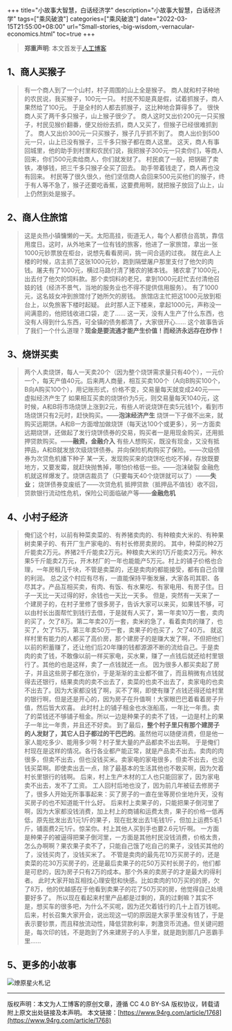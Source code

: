 +++
title="小故事大智慧，白话经济学"
description="小故事大智慧，白话经济学"
tags=["乘风破浪"]
categories=["乘风破浪"]
date="2022-03-15T21:55:00+08:00" 
url="Small-stories,-big-wisdom,-vernacular-economics.html"
toc=true
+++
> **郑重声明**: 本文首发于[人工博客](https://www.94rg.com)

## 1、商人买猴子

> 有一个商人到了一个山村，村子周围的山上全是猴子。
> 商人就和村子种地的农民说，我买猴子，100元一只。
> 村民不知是真是假，试着抓猴子，商人果然给了100元。
> 于是全村的人都去抓猴子，这比种地合算得多了。
> 很快商人买了两千多只猴子，山上猴子很少了。
> 商人这时又出价200元一只买猴子，村民见猴价翻番，便又纷纷去抓，商人又买了，但猴子已经很难抓到了。
> 商人又出价300元一只买猴子，猴子几乎抓不到了。
> 商人出价到500元一只，山上已没有猴子，三千多只猴子都在商人这里。
> 这天，商人有事回城里，他的助手到村里和农民们说，我把猴子300元一只卖你们，等商人回来，你们500元卖给商人，你们就发财了。
> 村民疯了一般，把锅砸了卖铁，凑够钱，把三千多只猴子全买了回去。
> 助手带着钱走了，商人再也没有回来。
> 村民等了很久很久，他们坚信商人会回来500元买他们的猴子，终于有人等不急了，猴子还要吃香蕉，这要费用啊，就把猴子放回了山上，山上仍然到处是猴子。



## 2、商人住旅馆

> 这是炎热小镇慵懒的一天。太阳高挂，街道无人，每个人都债台高筑，靠信用度日。这时，从外地来了一位有钱的旅客，他进了一家旅馆，拿出一张1000元钞票放在柜台，说想先看看房间，挑一间合适的过夜。
> 就在此人上楼的时候，店主抓了这张1000元钞，跑到隔壁屠户那里支付了他欠的肉钱。屠夫有了1000元，横过马路付清了猪农的猪本钱。
> 猪农拿了1000元，出去付了他欠的饲料款。那个卖饲料的老兄，拿到1000元赶忙去付清他召妓的钱（经济不景气，当地的服务业也不得不提供信用服务）。
> 有了1000元，这名妓女冲到旅馆付了她所欠的房钱。
> 旅馆店主忙把这1000元放到柜台上，以免旅客下楼时起疑。
> 此时那人正下楼来，拿起1000元，声称没一间满意的，他把钱收进口袋，走了……
> 这一天，没有人生产了什么东西，也没有人得到什么东西，可全镇的债务都清了，大家很开心……
> 这个故事告诉了我们一个什么道理？**现金是要流通才能产生价值！而经济永远存在炒作！**



## 3、烧饼买卖

> 两个人卖烧饼，每人一天卖20个（因为整个烧饼需求量只有40个），一元价一个，每天产值40元。后来两人商量，相互买卖100个（A向B购买100个，B向A购买100个），用记账形式，价格不变，交易量每天就变成240元——虚拟经济产生了
> 如果相互买卖的烧饼价为5元，则交易量每天1040元，这时候，A和B将市场烧饼上涨到2元，有些人听说烧饼在卖5元钱1个，看到市场烧饼只有2元时，赶快购买。——**泡沫经济产生**
> 烧饼一下子做不出来，就购买远期饼。A和B一方面增加做烧饼（每天达100个或更多），另一方面卖远期烧饼，还做起了发行烧饼债券的交易，购买者一是用现金购买，还用抵押贷款购买。——**融资，金融介入**
> 有些人想购买，既没有现金，又没有抵押品，A和B就发放次级烧饼债券。并向保险机构购买了保险。——次级债券为次贷危机播下种子
> 某一天，发现购买来的烧饼吃也吃不掉，存放既要地方，又要发霉，就赶快抛售掉，哪怕价格低一些。——泡沫破裂
> 金融危机就这样爆发了。烧饼店裁员了（只要每天40个烧饼就可以了）-——**失业**；
> 烧饼债券变废纸了——次贷危机
> 抵押贷款（抵押品不值钱）收不回，贷款银行流动性危机，保险公司面临破产等——**金融危机**



## 4、小村子经济

> 俺们这个村，以前有种菜卖菜的、有养猪卖肉的、有种粮卖大米的、有种果树卖果子的、有开厂生产家电的、有村长修房卖房的。
> 其中，种菜的种2万斤能卖2万元。养猪2千斤能卖2万元。种粮卖大米的1万斤能卖2万元。种水果5千斤能卖2万元，开木材厂的一年也能能产5万元。村上的铺子价格也合理，一年房租几千块，不管是卖菜的，还是卖肉的都能接受，都有自己合理的利润。
> 总之这个村应有尽有，一直能保持平衡发展，大家各司其职、各尽其才。产品互相买卖，有肉、有饭、有水果吃、有家电用、有房子住。日子一天比一天过得的好，余钱也一天比一天多。
> 但是，突然有一天来了一个建房子的，在村子里修了很多房子，告诉大家可以来买，如果钱不够，可以由村长出面帮忙到钱行去借，于是就有人买了，第一年卖10万一套，卖肉的买了，欠了8万。第二年卖20万一套，卖米的急了，看着卖肉的赚了，也买了，欠了15万。第三年卖50万一套，卖果子的也买了，欠了40万。
> 就这样村里有能力的人都买了高价房，那个建房子的是赚大发了啊，不但把他们以前的积蓄赚了，还让他们后20年赚的钱都源源不断的流给自己。于是卖肉的卖了钱，不敢像以前一样买家电，买水果，赚了一点钱后就还给村里银行了。其他的也是这样，卖了一点钱就还一点。
> 因为很多人都买卖起了房子，并且这些房子都在涨价，于是渐渐的主业都不做了，而且稍微有点钱就得去还银行，结果卖肉的卖不出去了，卖菜的也卖不出去了，卖家电的也卖不出去了。因为大家都没钱了啊，买不了啊，即使有赚了点钱还得还给村里的银行啊，但是还是开心的，因为房子在升值啊！大家眼巴巴着看着房子升值，然后皆大欢喜。
> 此时村上的铺子租金也水涨船高，一年比一年贵。卖了的菜钱还不够铺子租金。所以一边是种果子的卖不了钱，一边是村上的果子一年比一年贵，并且还不好卖。
> 到了最后，**整个村子里只有那个建房子的人发财了，其它人日子都过的干巴巴的**。虽然他可以随便消费，但是他一家人能吃多少、能用多少啊？村子里大量的产品都卖不出去啊。
> 于是俺们村现在是这样的情况。各行各业都产能正常，就是产品卖不出去。卖肉的肉很多，但卖不出去，但也没钱买米。卖家电的家电很多，但卖不出去，也没钱买菜啊。即使卖出去一点，除了最基本的生活其他也不敢买啊，因为欠着村长里银行的钱啊。
> 后来，村上生产木材的工人也只能回家了，因为家电卖不出去，发不了工资。
> 工人回村后地也没了，因为前几年被征去修房子了，很多人开始无所事事起来：买了房子的一直在坐等房价坐地升天，没有买房子的也不知道能干什么好。
> 后来村上卖果子的，只能把果子倒河里了啊，因为大家都没钱消费，加上村上的商铺和运费太贵，果子的价格一低再低，原先批发出去1元1斤的果子，现在批发出去1毛钱1斤，但加上运费5毛1斤，铺面费2元1斤。惊呆你。村上其他人买到手也要2.6元1斤啊。
> 一方面是种果子的被逼得把果子倒河里，一方面是其他村民没钱消费，价格太贵，怎么办啊啊？果农果子卖不了，只能自己饿了吃自己的果子，没钱买其他的了，没钱买肉了，没钱买米了。
> 不管是卖肉的最先花10万买房子的，还是卖菜的花30万买房子的，还是最后卖果子的花50万买村长房子的，他们都是可悲的，因为房子只有2万的成本。那个外来的卖房子的才是最大的得利者。
> 此时大家开始互相找心理安慰和快感。比如卖肉的10万买的的房，欠了8万，他的优越感在于他看到卖果子的花了50万买的房，他觉得自己处境要好多了。
> 所以现在看起来村里产品都是过剩的，真的过剩嘛？其实不是，想买车的很多吧，为什么不买呢，因为还欠着钱行的几十上百万钱呢。
> 后来，村长召集大家开会，说出现这一切的原因是大家手里没有钱了，于是表示要钞票，而且释放流动性，降低贷款利率，刺激货币流通。但关键问题是，每次印的钱，不是跑到了外来建房子的人手里，就是跑到那几户恶霸手里……



## 5、更多的小故事

![燎原星火札记](http://oss.94rg.com/oneblog/20200516153233593.jpg-94rg002) 

------

版权声明：本文为人工博客的原创文章，遵循 CC 4.0 BY-SA 版权协议，转载请附上原文出处链接及本声明。
本文链接：[https://www.94rg.com/article/1768](https://www.94rg.com/article/1768)
